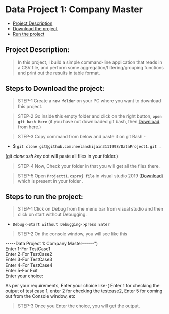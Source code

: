 # Data Project 1: Company Master

- [Project Description](#AA1)
- [Download the project](#A1)
- [Run the project](#A2)

## Project Description: <a name="AA1"></a>

> In this project, I build a simple command-line application that reads in a CSV file, and perform some aggregation/filtering/grouping functions and print out the results in table format.

## Steps to Download the project: <a name="A1"></a>

> STEP-1 Create a **`new folder`** on your PC where you want to download this project.
 
> STEP-2 Go inside this empty folder and click on the right button, **`open git bash Here`**
(if you have not downloaded git bash, then [Download](https://git-scm.com/downloads) from here.)

> STEP-3 Copy command from below and paste it on git Bash -  
- $ `git clone git@github.com:neelanshijain3111998/DataProject1.git .`

(git *clone ssh key* dot  will paste all files in your folder.)

> STEP-4 Now, Check your folder in that you will get all the files there.

> STEP-5 Open **`Projectt1.csproj file`** in visual studio 2019 ([Download](https://code.visualstudio.com/download)) which is present in your folder .

## Steps to run the project: <a name="A2"></a>
> STEP-1 Click on Debug from the menu bar from visual studio and then click on start without Debugging.
- `Debug->Start without Debugging->press Enter`

> STEP-2 On the console window, you will see like this

-----Data Project 1: Company Master------")  <br />
 Enter 1-For TestCase1 <br />
 Enter 2-For TestCase2  <br />
 Enter 3-For TestCase3  <br />
 Enter 4-For TestCase4  <br />
 Enter 5-For Exit  <br />
 Enter your choice: <br />
  
 As per your requirements, Enter your choice like-( Enter 1 for checking the output of test case 1, enter 2 for checking the testcase2, Enter 5 for coming out from the Console window, etc
 
> STEP-3 Once you Enter the choice, you will get the output.
